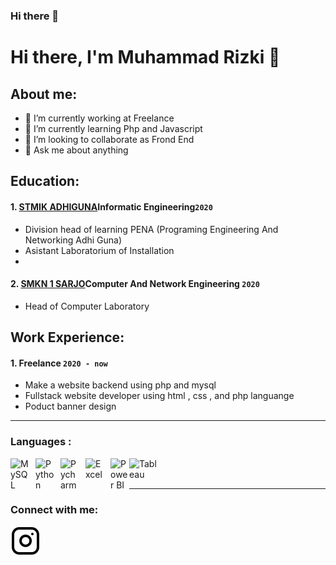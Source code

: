### Hi there 👋

# Hi there, I'm Muhammad Rizki 👋
## About me:
- 🔭 I’m currently working at Freelance
- 🌱 I’m currently learning Php and Javascript
- 👯 I’m looking to collaborate as Frond End
- 💬 Ask me about anything

## Education:

#### 1. [STMIK ADHIGUNA](https://www.stmikadhiguna.ac.id)Informatic Engineering`2020`
   - Division head of learning PENA (Programing Engineering And Networking Adhi Guna)
   - Asistant Laboratorium of Installation
   - 
 #### 2. [SMKN 1 SARJO](www.smkn1sarjo.sch.id)Computer And Network Engineering `2020`
   - Head of Computer Laboratory

## Work Experience:
#### 1. Freelance `2020 - now`
  - Make a website backend using php and mysql 
  - Fullstack website developer using html , css , and php languange
  - Poduct banner design

---

### Languages :

[<img align="left" alt="MySQL" width="30px" src="https://cdn.jsdelivr.net/gh/devicons/devicon/icons/mysql/mysql-original.svg" style="padding-right:10px;" />][webdev]
[<img align="left" alt="Python" width="30px" src="https://upload.wikimedia.org/wikipedia/commons/thumb/c/c3/Html-logo-notext.svg/110px-Python-logo-notext.svg.png?20100317150552" style="padding-right:10px;" />][webdev]
[<img align="left" alt="Pycharm" width="30px" src="https://upload.wikimedia.org/wikipedia/commons/thumb/1/1d/PyCharm_Icon.svg/220px-PyCharm_Icon.svg.png" style="padding-right:10px;" />][webdev]
[<img align="left" alt="Excel" width="30px" src="https://is2-ssl.mzstatic.com/image/thumb/Purple126/v4/a8/fd/5a/a8fd5a84-c6f1-355f-3b9f-6e86598efaa3/XCEL.png/1200x630bb.png" style="padding-right:10px;" />][webdev]
[<img align="left" alt="Power BI" width="30px" src="https://powerbi.microsoft.com/pictures/application-logos/svg/powerbi.svg" style="padding-right:0px;" />][webdev]
[<img align="left" alt="Tableau" width="50px" src="https://logos-world.net/wp-content/uploads/2021/10/Tableau-Symbol.png" style="padding-right:10px;" />][webdev]

<br />
<br />


---
### Connect with me:


[![website](./img/instagram-light.svg)](https://instagram.com/m_rizkii28)




[webdev]: https://github.com/MRizki28/MRizki28
